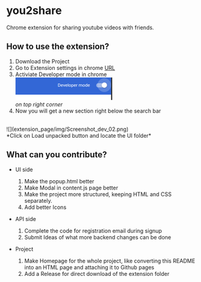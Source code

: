# you2share

Chrome extension for sharing youtube videos with friends. 

## How to use the extension?
1. Download the Project 
2. Go to Extension settings in chrome [URL](chrome://extensions/)
3. Activiate Developer mode in chrome 
   <br>
   ![](extension_page/img/Screenshot_dev_01.png)
   <br>
   *on top right corner* 
4.  Now you will get a new section right below the search bar
   <br>
   ![](extension_page/img/Screenshot_dev_02.png)
   <br>
   *Click on Load unpacked button and locate the UI folder*

## What can you contribute? 
- UI side
  1. Make the popup.html better
  2. Make Modal in content.js page better 
  3. Make the project more structured, keeping HTML and CSS separately.
  4. Add better Icons 
   
- API side
  1. Complete the code for registration email during signup 
  2. Submit Ideas of what more backend changes can be done
   
- Project 
  1. Make Homepage for the whole project, like converting this README into an HTML page and attaching it to Github pages
  2. Add a Release for direct download of the extension folder
